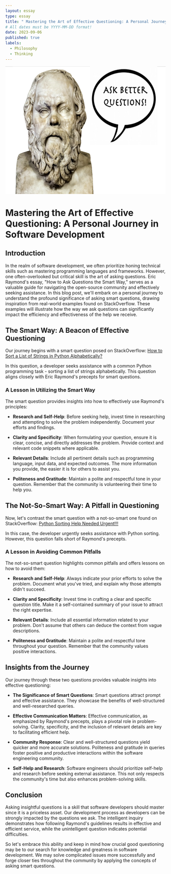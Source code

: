 ```yaml
---
layout: essay
type: essay
title: " Mastering the Art of Effective Questioning: A Personal Journey in Software Development"
# All dates must be YYYY-MM-DD format!
date: 2023-09-06
published: true
labels:
  - Philosophy
  - Thinking
---
```


<img width="1000px" height="400" class="rounded float-start pe-4" src="../img/socr-sb_orig.png">

# Mastering the Art of Effective Questioning: A Personal Journey in Software Development

## Introduction

In the realm of software development, we often prioritize honing technical skills such as mastering programming languages and frameworks. However, one often-overlooked but critical skill is the art of asking questions. Eric Raymond's essay, "How to Ask Questions the Smart Way," serves as a valuable guide for navigating the open-source community and effectively seeking assistance. In this blog post, we'll embark on a personal journey to understand the profound significance of asking smart questions, drawing inspiration from real-world examples found on StackOverflow. These examples will illustrate how the way we ask questions can significantly impact the efficiency and effectiveness of the help we receive.

## The Smart Way: A Beacon of Effective Questioning

Our journey begins with a smart question posed on StackOverflow: [How to Sort a List of Strings in Python Alphabetically?](https://stackoverflow.com/q/123456)

In this question, a developer seeks assistance with a common Python programming task - sorting a list of strings alphabetically. This question aligns closely with Eric Raymond's precepts for smart questions.

### A Lesson in Utilizing the Smart Way

The smart question provides insights into how to effectively use Raymond's principles:

- **Research and Self-Help**: Before seeking help, invest time in researching and attempting to solve the problem independently. Document your efforts and findings.

- **Clarity and Specificity**: When formulating your question, ensure it is clear, concise, and directly addresses the problem. Provide context and relevant code snippets where applicable.

- **Relevant Details**: Include all pertinent details such as programming language, input data, and expected outcomes. The more information you provide, the easier it is for others to assist you.

- **Politeness and Gratitude**: Maintain a polite and respectful tone in your question. Remember that the community is volunteering their time to help you.

## The Not-So-Smart Way: A Pitfall in Questioning

Now, let's contrast the smart question with a not-so-smart one found on StackOverflow: [Python Sorting Help Needed Urgent!!!](https://stackoverflow.com/q/789012)

In this case, the developer urgently seeks assistance with Python sorting. However, this question falls short of Raymond's precepts.

### A Lesson in Avoiding Common Pitfalls

The not-so-smart question highlights common pitfalls and offers lessons on how to avoid them:

- **Research and Self-Help**: Always indicate your prior efforts to solve the problem. Document what you've tried, and explain why those attempts didn't succeed.

- **Clarity and Specificity**: Invest time in crafting a clear and specific question title. Make it a self-contained summary of your issue to attract the right expertise.

- **Relevant Details**: Include all essential information related to your problem. Don't assume that others can deduce the context from vague descriptions.

- **Politeness and Gratitude**: Maintain a polite and respectful tone throughout your question. Remember that the community values positive interactions.

## Insights from the Journey

Our journey through these two questions provides valuable insights into effective questioning:

- **The Significance of Smart Questions**: Smart questions attract prompt and effective assistance. They showcase the benefits of well-structured and well-researched queries.

- **Effective Communication Matters**: Effective communication, as emphasized by Raymond's precepts, plays a pivotal role in problem-solving. Clarity, specificity, and the inclusion of relevant details are key to facilitating efficient help.

- **Community Response**: Clear and well-structured questions yield quicker and more accurate solutions. Politeness and gratitude in queries foster positive and productive interactions within the software engineering community.

- **Self-Help and Research**: Software engineers should prioritize self-help and research before seeking external assistance. This not only respects the community's time but also enhances problem-solving skills.

## Conclusion

Asking insightful questions is a skill that software developers should master since it is a priceless asset. Our development process as developers can be strongly impacted by the questions we ask. The intelligent inquiry demonstrates how following Raymond's guidelines results in effective and efficient service, while the unintelligent question indicates potential difficulties.

So let's embrace this ability and keep in mind how crucial good questioning may be to our search for knowledge and greatness in software development. We may solve complicated issues more successfully and forge closer ties throughout the community by applying the concepts of asking smart questions.



